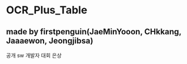 # OCR_Plus_Table


## made by firstpenguin(JaeMinYooon, CHkkang, Jaaaewon, Jeongjibsa)



공개 sw 개발자 대회 은상
